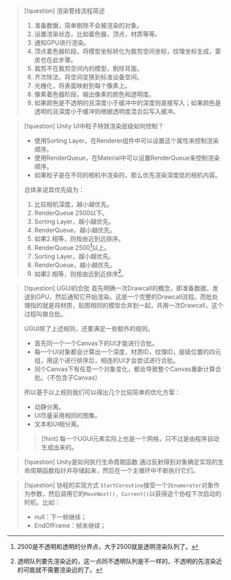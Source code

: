 > [!question] 渲染管线流程简述
> 1. 准备数据，简单剔除不会被渲染的对象。
> 2. 设置渲染状态，比如着色器，顶点，材质等等。
> 3. 通知GPU进行渲染。
> 4. 顶点着色器阶段，将模型坐标转化为裁剪空间坐标，纹理坐标生成，蒙皮也在此步骤。
> 5. 裁剪不在裁剪空间内的模型，剔除背面。
> 6. 齐次除法，将空间变换到标准设备空间。
> 7. 光栅化，将表面映射到每个像素上。
> 8. 像素着色器阶段，输出像素的颜色和透明度。
> 9. 如果颜色是不透明的且深度小于缓冲中的深度则直接写入；如果颜色是透明的且深度小于缓冲则根据透明度混合后写入缓冲。

> [!question] Unity UI中粒子特效渲染层级如何控制？
> - 使用Sorting Layer，在Renderer组件中可以设置这个属性来控制渲染顺序。
> - 使用RenderQueue，在Material中可以设置RenderQueue来控制渲染顺序。
> - 如果粒子是在不同的相机中渲染的，那么优先渲染深度低的相机内容。
> 
> 总体来说其优先级为：
> 1. 比较相机深度，越小越优先。
> 2. RenderQueue 2500以下。
> 	1. Sorting Layer，越小越优先。
> 	2. RenderQueue，越小越优先。
> 	3. 如果2.相等，则按由近到远排序。
> 3. RenderQueue 2500[^1]以上。
> 	1. Sorting Layer，越小越优先。
> 	2. RenderQueue，越小越优先。
> 	3. 如果2.相等，则按由远到近排序[^2]。

> [!question] UGUI的合批
> 首先明确一次Drawcall的概念，即准备数据，发送到GPU，然后通知它开始渲染。这是一个完整的Drawcall流程。而批处理指的就是将材质，贴图相同的模型合并到一起，共用一次Drawcall，这个过程叫做合批。
> 
> UGUI除了上述规则，还要满足一些额外的规则。
> - 首先同一个一个Canvas下的UI才能进行合批。
> - 每一个UI对象都会计算出一个深度，材质ID，纹理ID，层级位置的四元组，用这个进行排序后，相连的UI才会尝试进行合批。
> - 同个Canvas下有任意一个对象变化，都会导致整个Canvas重新计算合批。（不包含子Canvas）
> 
> 所以基于以上规则我们可以得出几个比较简单的优化方案：
> - 动静分离。
> - UI尽量采用相同的图集。
> - 文本和UI相分离。
> 
> > [!hint]
> > 每一个UGUI元素实际上也是一个网格，只不过是由程序自动生成出来的。

> [!question] Unity是如何执行生命周期函数
> 通过反射得到对象确定实现的生命周期函数指针并存储起来，然后在一个主循环中不断执行它们。

> [!question] 协程的实现方式
> `StartCoroutine`接受一个`IEnumerator`对象作为参数，然后调用它的`MoveNext(), Current()`以获得这个协程下次启动的时机，比如：
> - null：下一帧继续；
> - EndOfFrame：帧末继续；

[^1]: 2500是不透明和透明的分界点，大于2500就是透明渲染队列了。
[^2]: 透明队列要先渲染近的，这一点同不透明队列是不一样的，不透明的先渲染近的可能就不需要渲染远的了。
[^3]: 根是指：全局，静态，栈上的局部，参数变量，寄存器中的变量。